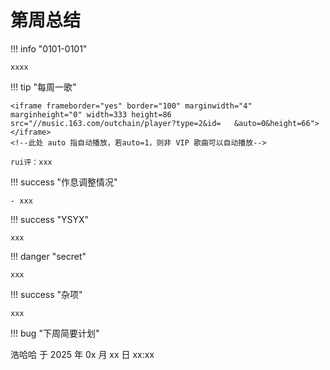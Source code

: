 # 第周总结

!!! info "0101-0101"

    xxxx
    
!!! tip "每周一歌"

    <iframe frameborder="yes" border="100" marginwidth="4" marginheight="0" width=333 height=86 src="//music.163.com/outchain/player?type=2&id=   &auto=0&height=66"></iframe>
    <!--此处 auto 指自动播放，若auto=1，则非 VIP 歌曲可以自动播放-->

    rui评：xxx
    
!!! success "作息调整情况"

    - xxx

!!! success "YSYX"

    xxx

!!! danger "secret"

    xxx

!!! success "杂项"

    xxx

!!! bug "下周简要计划"



浩哈哈 于 2025 年 0x 月 xx 日 xx:xx